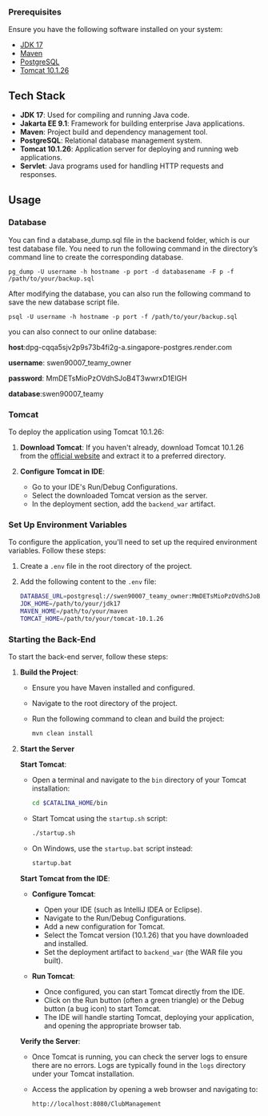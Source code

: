 
### Prerequisites

Ensure you have the following software installed on your system:

- [JDK 17](https://www.oracle.com/java/technologies/javase-jdk17-downloads.html)
- [Maven](https://maven.apache.org/install.html)
- [PostgreSQL](https://www.postgresql.org/download/)
- [Tomcat 10.1.26](https://tomcat.apache.org/download-10.cgi)

## Tech Stack

- **JDK 17**: Used for compiling and running Java code.
- **Jakarta EE 9.1**: Framework for building enterprise Java applications.
- **Maven**: Project build and dependency management tool.
- **PostgreSQL**: Relational database management system.
- **Tomcat 10.1.26**: Application server for deploying and running web applications.
- **Servlet**: Java programs used for handling HTTP requests and responses.

## Usage
### Database
You can find a database_dump.sql file in the backend folder, which is our test database file. You need to run the following command in the directory’s command line to create the corresponding database.

`pg_dump -U username -h hostname -p port -d databasename -F p -f /path/to/your/backup.sql ` 

After modifying the database, you can also run the following command to save the new database script file.

`psql -U username -h hostname -p port -f /path/to/your/backup.sql`

you can also connect to our online database:

**host**:dpg-cqqa5sjv2p9s73b4fi2g-a.singapore-postgres.render.com

**username**: swen90007_teamy_owner

**password**: MmDETsMioPzOVdhSJoB4T3wwrxD1ElGH

**database**:swen90007_teamy


### Tomcat

To deploy the application using Tomcat 10.1.26:

1. **Download Tomcat**: If you haven't already, download Tomcat 10.1.26 from the [official website](https://tomcat.apache.org/download-10.cgi) and extract it to a preferred directory.

2. **Configure Tomcat in IDE**:
    - Go to your IDE's Run/Debug Configurations.
    - Select the downloaded Tomcat version as the server.
    - In the deployment section, add the `backend_war` artifact.


### Set Up Environment Variables

To configure the application, you'll need to set up the required environment variables. Follow these steps:

1. Create a `.env` file in the root directory of the project.
2. Add the following content to the `.env` file:

   ```bash
   DATABASE_URL=postgresql://swen90007_teamy_owner:MmDETsMioPzOVdhSJoB4T3wwrxD1ElGH@dpg-cqqa5sjv2p9s73b4fi2g-a.singapore-postgres.render.com:5432/swen90007_teamy
   JDK_HOME=/path/to/your/jdk17
   MAVEN_HOME=/path/to/your/maven
   TOMCAT_HOME=/path/to/your/tomcat-10.1.26


### Starting the Back-End

To start the back-end server, follow these steps:

1. **Build the Project**:
    - Ensure you have Maven installed and configured.
    - Navigate to the root directory of the project.
    - Run the following command to clean and build the project:

      ```bash
      mvn clean install
      ```

2. **Start the Server**

   **Start Tomcat**:
   - Open a terminal and navigate to the `bin` directory of your Tomcat installation:

     ```bash
     cd $CATALINA_HOME/bin
     ```

   - Start Tomcat using the `startup.sh` script:

     ```bash
     ./startup.sh
     ```

   - On Windows, use the `startup.bat` script instead:

     ```bash
     startup.bat
     ```

   **Start Tomcat from the IDE**:
   - **Configure Tomcat**:
      - Open your IDE (such as IntelliJ IDEA or Eclipse).
      - Navigate to the Run/Debug Configurations.
      - Add a new configuration for Tomcat.
      - Select the Tomcat version (10.1.26) that you have downloaded and installed.
      - Set the deployment artifact to `backend_war` (the WAR file you built).

   - **Run Tomcat**:
      - Once configured, you can start Tomcat directly from the IDE.
      - Click on the Run button (often a green triangle) or the Debug button (a bug icon) to start Tomcat.
      - The IDE will handle starting Tomcat, deploying your application, and opening the appropriate browser tab.

   **Verify the Server**:
   - Once Tomcat is running, you can check the server logs to ensure there are no errors. Logs are typically found in the `logs` directory under your Tomcat installation.
   - Access the application by opening a web browser and navigating to:

     ```
     http://localhost:8080/ClubManagement
     ```
     
